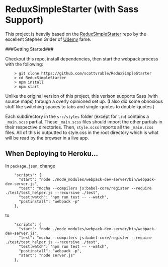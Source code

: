 # ReduxSimpleStarter (with Sass Support)

This project is heavily based on the [ReduxSimpleStarter](https://github.com/StephenGrider/ReduxSimpleStarter) repo by the excellent Stephen Grider of [Udemy](https://www.udemy.com/user/sgslo/) fame.

###Getting Started###

Checkout this repo, install dependencies, then start the webpack process with the following:

```
	> git clone https://github.com/scottvrable/ReduxSimpleStarter
	> cd ReduxSimpleStarter
	> npm install
	> npm start
```

Unlike the original version of this project, this verison supports Sass (with source maps) through a overly opinioned set up. (I also did some obnoxious stuff like switching spaces to tabs and single-quotes to double-quotes.)

Each subdirectory in the `src/styles` folder (except for `lib`) contains a `_main.scss` partial. These `_main.scss` files should import the other partials in their respective directories. Then, `style.scss` imports all the `_main.scss` files. All of this is outputted to style.css in the root directory which is what will be read by the browser in a live app.

## When Deploying to Heroku...

In `package.json`, change

```
	"scripts": {
	  "start": "node ./node_modules/webpack-dev-server/bin/webpack-dev-server.js",
	  "test": "mocha --compilers js:babel-core/register --require ./test/test_helper.js --recursive ./test",
	  "test:watch": "npm run test -- --watch",
	  "postinstall": "webpack -p"
	},
``` 

to

```
	"scripts": {
	  "start": "node ./node_modules/webpack-dev-server/bin/webpack-dev-server.js",
	  "test": "mocha --compilers js:babel-core/register --require ./test/test_helper.js --recursive ./test",
	  "test:watch": "npm run test -- --watch",
	  "postinstall": "webpack -p",
	  "start": "node server.js"
	},
```
